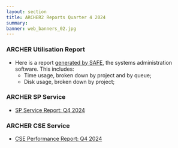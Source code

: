 ```yaml
---
layout: section
title: ARCHER2 Reports Quarter 4 2024
summary: 
banner: web_banners_02.jpg
---
```


### ARCHER Utilisation Report


* Here is a report [generated by SAFE](Q4_2024_safe.pdf), the systems administration
software.  This includes:
    * Time usage, broken down by project and by queue;
    * Disk usage, broken down by project;




### ARCHER SP Service


* [SP Service Report: Q4 2024](SP_Report_4Q24.pdf)




### ARCHER CSE Service

* [CSE Performance Report: Q4 2024](CSE_Report_4Q24.pdf)



